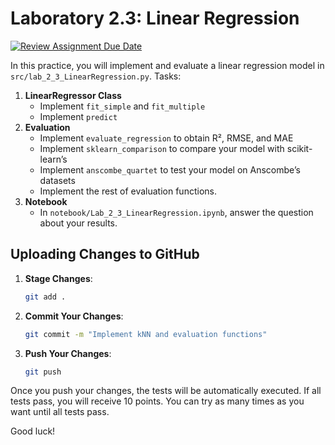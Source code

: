 # Laboratory 2.3: Linear Regression
[![Review Assignment Due Date](https://classroom.github.com/assets/deadline-readme-button-22041afd0340ce965d47ae6ef1cefeee28c7c493a6346c4f15d667ab976d596c.svg)](https://classroom.github.com/a/GrsVzzaf)


In this practice, you will implement and evaluate a linear regression model in `src/lab_2_3_LinearRegression.py`. Tasks:

1. **LinearRegressor Class**  
   - Implement `fit_simple` and `fit_multiple`  
   - Implement `predict`  
2. **Evaluation**  
   - Implement `evaluate_regression` to obtain R², RMSE, and MAE  
   - Implement `sklearn_comparison` to compare your model with scikit-learn’s  
   - Implement `anscombe_quartet` to test your model on Anscombe’s datasets  
   - Implement the rest of evaluation functions.
3. **Notebook**  
   - In `notebook/Lab_2_3_LinearRegression.ipynb`, answer the question about your results.

## Uploading Changes to GitHub

1. **Stage Changes**:
   ```sh
   git add .
    ```
2. **Commit Your Changes**:
    ```sh
    git commit -m "Implement kNN and evaluation functions"
    ```
3. **Push Your Changes**:
    ```sh
    git push 
    ```

Once you push your changes, the tests will be automatically executed. If all tests pass, you will receive 10 points. You can try as many times as you want until all tests pass.

Good luck!

